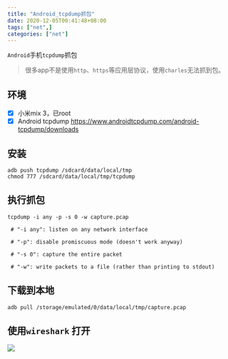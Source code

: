 ```yaml
---
title: "Android_tcpdump抓包"
date: 2020-12-05T00:41:48+08:00
tags: ["net",]
categories: ["net"]
---
```


`Android`手机`tcpdump`抓包
<!--more-->

>    很多app不是使用`http`、`https`等应用层协议，使用`charles`无法抓到包。

## 环境

-   [x] 小米mix 3，已root
-   [x] Android tcpdump https://www.androidtcpdump.com/android-tcpdump/downloads

## 安装 

```shell
adb push tcpdump /sdcard/data/local/tmp
chmod 777 /sdcard/data/local/tmp/tcpdump
```

## 执行抓包 

```shell
tcpdump -i any -p -s 0 -w capture.pcap

 # "-i any": listen on any network interface

 # "-p": disable promiscuous mode (doesn't work anyway)

 # "-s 0": capture the entire packet

 # "-w": write packets to a file (rather than printing to stdout)
```

## 下载到本地 

```shell
adb pull /storage/emulated/0/data/local/tmp/capture.pcap
```

## 使用`wireshark` 打开 

![](https://i.loli.net/2020/12/05/iyOwxFvGZqkA1p4.png)

